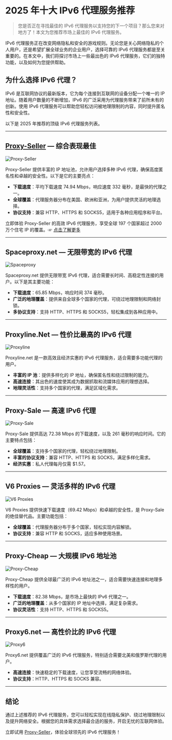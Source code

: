# 2025 年十大 IPv6 代理服务推荐

> 您是否正在寻找最佳的 IPv6 代理服务以支持您的下一个项目？那么您来对地方了！本文为您推荐市场上最佳的 IPv6 代理服务。

IPv6 代理服务正在改变网络隐私和安全的游戏规则。无论您是关心网络隐私的个人用户，还是希望扩展全球业务的企业用户，选择可靠的 IPv6 代理服务都是至关重要的。在本文中，我们将探讨市场上一些最出色的 IPv6 代理服务，它们的独特功能，以及如何为您提供帮助。

## 为什么选择 IPv6 代理？

IPv6 是互联网协议的最新版本，它为每个连接到互联网的设备分配一个唯一的 IP 地址。随着用户数量的不断增加，IPv6 的广泛采用为代理服务带来了前所未有的创新。使用 IPv6 代理服务可以帮助您轻松访问被地理限制的内容，同时提升匿名性和安全性。

以下是 2025 年推荐的顶级 IPv6 代理服务列表。

---

## [Proxy-Seller](https://bit.ly/proxy-seller-coupon) — 综合表现最佳

![Proxy-Seller](https://www.linuxhaxor.net/wp-content/uploads/2023/11/Proxy-Seller-%E2%80%94-Best-Alternative-To-MyPrivateProxy.jpg)

Proxy-Seller 提供丰富的 IP 地址池，允许用户选择多种 IPv6 代理，确保高度匿名性和卓越的安全性。以下是它的主要亮点：

- **下载速度**：平均下载速度 74.94 Mbps，响应速度 332 毫秒，是最快的代理之一。
- **全球覆盖**：代理服务器分布在美国、欧洲和亚洲，为用户提供灵活的地理选择。
- **协议支持**：兼容 HTTP、HTTPS 和 SOCKS5，适用于各种应用程序和平台。

立即体验 Proxy-Seller 的高效 IPv6 代理服务，享受全球 197 个国家超过 2000 万个住宅 IP 的覆盖。☞ [点击了解更多](https://bit.ly/proxy-seller-coupon)

---

## Spaceproxy.net — 无限带宽的 IPv6 代理

![Spaceproxy](https://www.linuxhaxor.net/wp-content/uploads/2023/11/Spaceproxy-%E2%80%94-Best-Dedicated-Proxy-For-Any-Site.jpg)

Spaceproxy.net 提供无限带宽 IPv6 代理，适合需要长时间、高稳定性连接的用户。以下是其主要功能：

- **下载速度**：65.85 Mbps，响应时间 374 毫秒。
- **广泛的地理覆盖**：提供来自全球多个国家的代理，可绕过地理限制和网络封锁。
- **多协议支持**：支持 HTTP、HTTPS 和 SOCKS5，轻松集成到各种应用中。

---

## Proxyline.Net — 性价比最高的 IPv6 代理

![Proxyline](https://www.linuxhaxor.net/wp-content/uploads/2023/11/Proxyline-%E2%80%94-Best-Alternative-For-Spaceproxy.Net_.jpg)

Proxyline.net 是一款高效且经济实惠的 IPv6 代理服务，适合需要多功能代理的用户。

- **丰富的 IP 池**：提供多样化的 IP 地址，确保匿名性和绕过限制的能力。
- **高速连接**：其出色的速度使其成为数据抓取和流媒体应用的理想选择。
- **地理灵活性**：支持多个国家的代理，满足区域化需求。

---

## Proxy-Sale — 高速 IPv6 代理

![Proxy-Sale](https://www.linuxhaxor.net/wp-content/uploads/2023/11/Proxy-Sale-%E2%80%94-High-Speed-Dedicated-Proxy.jpg)

Proxy-Sale 提供高达 72.38 Mbps 的下载速度，以及 261 毫秒的响应时间。它的主要特点包括：

- **全球覆盖**：支持多个国家的代理，轻松绕过地理限制。
- **丰富的协议支持**：兼容 HTTP、HTTPS 和 SOCKS，满足多样化需求。
- **经济实惠**：私人代理每月仅需 $1.57。

---

## V6 Proxies — 灵活多样的 IPv6 代理

![V6 Proxies](https://www.linuxhaxor.net/wp-content/uploads/2023/11/V6-Proxies.jpg)

V6 Proxies 提供快速下载速度（69.42 Mbps）和卓越的安全性，是 Proxy-Sale 的绝佳替代品。主要功能包括：

- **全球覆盖**：代理服务器分布于多个国家，轻松实现内容解锁。
- **协议支持**：兼容 HTTP 和 SOCKS，适应多种使用场景。

---

## Proxy-Cheap — 大规模 IPv6 地址池

![Proxy-Cheap](https://www.linuxhaxor.net/wp-content/uploads/2023/11/Proxy-cheap-%E2%80%94-Large-IPV6-pool.jpg)

Proxy-Cheap 提供全球最广泛的 IPv6 地址池之一，适合需要快速连接和地理多样性的用户。

- **下载速度**：82.38 Mbps，是市场上最快的 IPv6 代理之一。
- **广泛的地理覆盖**：从多个国家的 IP 地址中选择，满足复杂需求。
- **协议灵活性**：支持 HTTP、HTTPS 和 SOCKS5。

---

## Proxy6.net — 高性价比的 IPv6 代理

![Proxy6](https://www.linuxhaxor.net/wp-content/uploads/2023/11/Proxy6-%E2%80%94-Best-Dedicated-Proxy-Suitable-For-Sites-With-IPv6-Support.jpg)

Proxy6.net 提供覆盖广泛的 IPv6 代理服务，特别适合需要北美和俄罗斯代理的用户。

- **高速连接**：快速稳定的下载速度，让您享受流畅的网络体验。
- **协议支持**：HTTP、HTTPS 和 SOCKS 兼容。

---

## 结论

通过上述推荐的 IPv6 代理服务，您可以轻松实现在线隐私保护、绕过地理限制以及提升网络安全。根据您的具体需求选择最合适的服务，开启无忧的互联网体验。

立即试用 [Proxy-Seller](https://bit.ly/proxy-seller-coupon)，体验全球领先的 IPv6 代理服务！
